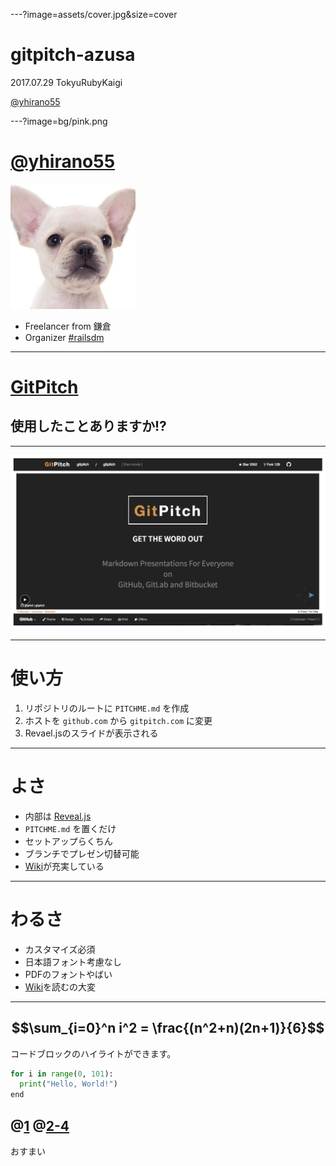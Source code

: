 ---?image=assets/cover.jpg&size=cover

# gitpitch-azusa

2017.07.29 TokyuRubyKaigi

[@yhirano55](https://github.com/yhirano55)

---?image=bg/pink.png

# [@yhirano55](https://github.com/yhirano55)

![](assets/thumb.png)

- Freelancer from 鎌倉
- Organizer [\#railsdm](https://rails-developers-meetup.connpass.com/)

---

# [GitPitch](https://gitpitch.com/)

## 使用したことありますか!?

---

![](assets/gitpitch.png)

---

# 使い方

1. リポジトリのルートに `PITCHME.md` を作成
2. ホストを `github.com` から `gitpitch.com` に変更
3. Revael.jsのスライドが表示される

---

# よさ

- 内部は [Reveal.js](http://lab.hakim.se/reveal-js/#/)
- `PITCHME.md` を置くだけ
- セットアップらくちん
- ブランチでプレゼン切替可能
- [Wiki](https://github.com/gitpitch/gitpitch/wiki)が充実している

---

# わるさ

- カスタマイズ必須
- 日本語フォント考慮なし
- PDFのフォントやばい
- [Wiki](https://github.com/gitpitch/gitpitch/wiki)を読むの大変

---
$$\sum_{i=0}^n i^2 = \frac{(n^2+n)(2n+1)}{6}$$
---

コードブロックのハイライトができます。
```python
for i in range(0, 101):
  print("Hello, World!")
end
```

@[1](ハイライト行の解説も記述できます。)
@[2-4](コメントは[]の右に記述します。)
---

おすまい


